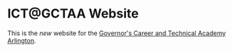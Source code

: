 # ICT@GCTAA Website

This is the *new* website for the
[Governor's Career and Technical Academy Arlington](https://www.doe.virginia.gov/teaching-learning-assessment/k-12-standards-instruction/career-and-technical-education-cte/governor-s-stem-academies/established-stem-academies/governor-s-career-and-technical-academy-in-arlington).
